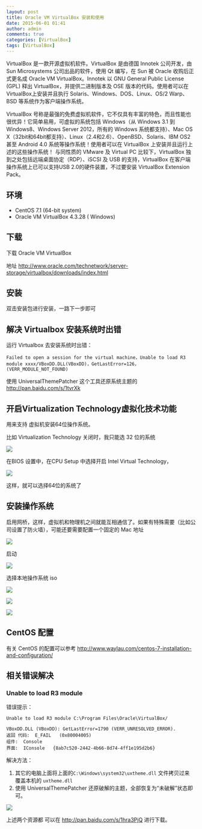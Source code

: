 ```yaml
---
layout: post
title: Oracle VM VirtualBox 安装和使用
date: 2015-06-01 01:41
author: admin
comments: true
categories: [VirtualBox]
tags: [VirtualBox]
---
```

 
VirtualBox 是一款开源虚拟机软件。VirtualBox 是由德国 Innotek 公司开发，由Sun Microsystems 公司出品的软件，使用 Qt 编写，在 Sun 被 Oracle 收购后正式更名成 Oracle VM VirtualBox。Innotek 以 GNU General Public License (GPL) 释出 VirtualBox，并提供二进制版本及 OSE 版本的代码。使用者可以在VirtualBox上安装并且执行 Solaris、Windows、DOS、Linux、OS/2 Warp、BSD 等系统作为客户端操作系统。

VirtualBox 号称是最强的免费虚拟机软件，它不仅具有丰富的特色，而且性能也很优异！它简单易用，可虚拟的系统包括 Windows（从 Windows 3.1 到 Windows8、Windows Server 2012，所有的 Windows 系统都支持）、Mac OS X（32bit和64bit都支持）、Linux（2.4和2.6）、OpenBSD、Solaris、IBM OS2 甚至 Android 4.0 系统等操作系统！使用者可以在 VirtualBox 上安装并且运行上述的这些操作系统！ 与同性质的 VMware 及 Virtual PC 比较下，VirtualBox 独到之处包括远端桌面协定（RDP）、iSCSI 及 USB 的支持，VirtualBox 在客户端操作系统上已可以支持USB 2.0的硬件装置，不过要安装 VirtualBox Extension Pack。

<!-- more -->

##	环境

* CentOS 7.1 (64-bit system)
* Oracle VM VirtualBox 4.3.28 ( Windows)

## 下载

下载 Oracle VM VirtualBox 

地址 <http://www.oracle.com/technetwork/server-storage/virtualbox/downloads/index.html>

## 安装

双击安装包进行安装，一路下一步即可

## 解决 Virtualbox 安装系统时出错

运行 Virtualbox 去安装系统时出错：

    Failed to open a session for the virtual machine，Unable to load R3 module xxxx/VBoxDD.DLL(VBoxDD)，GetLastError=126，(VERR_MODULE_NOT_FOUND)
    
使用 UniversalThemePatcher 这个工具还原系统主题的
<http://pan.baidu.com/s/1tvrXk>

## 开启Virtualization Technology虚拟化技术功能

用来支持 虚拟机安装64位操作系统。

比如 Virtualization Technology 关闭时，我只能选 32 位的系统

![](http://99btgc01.info/uploads/2015/06/006.png)

在BIOS 设置中，在CPU Setup 中选择开启 Intel Virtual Technology，

![](http://99btgc01.info/uploads/2015/06/007.png)

这样，就可以选择64位的系统了

## 安装操作系统

启用网桥，这样，虚拟机和物理机之间就能互相通信了。如果有特殊需要（比如公司设置了防火墙），可能还要需要配置一个固定的 Mac 地址

![](<http://99btgc01.info/uploads/2015/06/013.png>)

启动

![](<http://99btgc01.info/uploads/2015/06/009.png>)

选择本地操作系统 iso

![](<http://99btgc01.info/uploads/2015/06/010.png>)

![](<http://99btgc01.info/uploads/2015/06/011.png>)

![](<http://99btgc01.info/uploads/2015/06/012.png>)


## CentOS 配置

有关 CentOS 的配置可以参考 <http://www.waylau.com/centos-7-installation-and-configuration/>

## 相关错误解决

### Unable to load R3 module

错误提示：

    Unable to load R3 module C:\Program Files\Oracle\VirtualBox/
    
    VBoxDD.DLL (VBoxDD): GetLastError=1790 (VERR_UNRESOLVED_ERROR).
    返回 代码:  E_FAIL   (0x80004005)
    组件:  Console
    界面:  IConsole   {8ab7c520-2442-4b66-8d74-4ff1e195d2b6}
    
解决方法：

1. 其它的电脑上面将上面的`C:\Windows\system32\uxtheme.dll` 文件拷贝过来 覆盖本机的 `uxtheme.dll`
2. 使用 UniversalThemePatcher 还原破解的主题，全部恢复为“未破解”状态即可。

![](http://i12.tietuku.com/888c0ca2c12436db.png)


上述两个资源都 可以在 <http://pan.baidu.com/s/1hra3PjQ> 进行下载。
